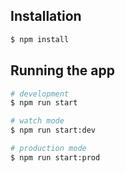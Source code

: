 ## Installation

```bash
$ npm install
```
## Running the app

```bash
# development
$ npm run start

# watch mode
$ npm run start:dev

# production mode
$ npm run start:prod
```